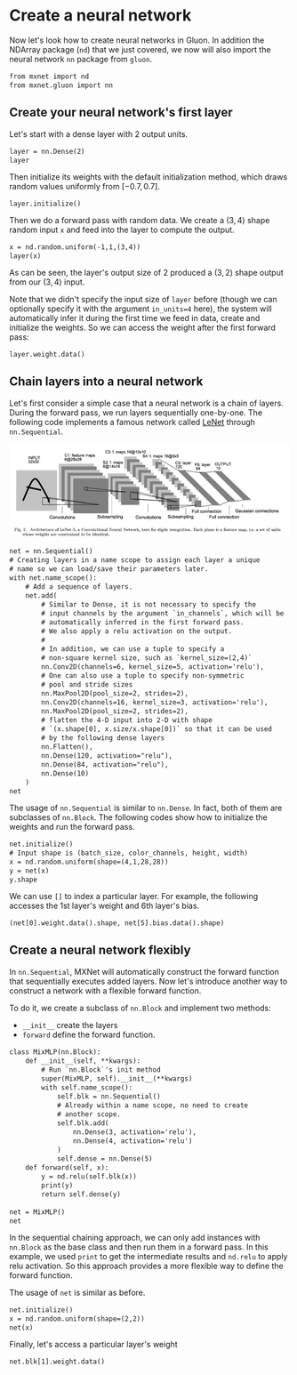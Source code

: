 # Create a neural network

Now let's look how to create neural networks in Gluon. In addition the NDArray package (`nd`) that we just covered, we now will also import the neural network `nn` package from `gluon`.

```{.python .input  n=1}
from mxnet import nd
from mxnet.gluon import nn
```

## Create your neural network's first layer

Let's start with a dense layer with 2 output units.
<!-- mention what the none and the linear parts mean? -->

```{.python .input  n=2}
layer = nn.Dense(2)
layer
```

Then initialize its weights with the default initialization method, which draws random values uniformly from $[-0.7, 0.7]$.

```{.python .input  n=3}
layer.initialize()
```

Then we do a forward pass with random data. We create a $(3,4)$ shape random input `x` and feed into the layer to compute the output.

```{.python .input  n=4}
x = nd.random.uniform(-1,1,(3,4))
layer(x)
```

As can be seen, the layer's output size of 2 produced a $(3,2)$ shape output from our $(3,4)$ input.

Note that we didn't specify the input size of `layer` before (though we can optionally specify it with the argument `in_units=4` here), the system will automatically infer it during the first time we feed in data, create and initialize the weights. So we can access the weight after the first forward pass:

```{.python .input  n=1}
layer.weight.data()
```

## Chain layers into a neural network

Let's first consider a simple case that a neural network is a chain of layers. During the forward pass, we run layers sequentially one-by-one. The following code implements a famous network called [LeNet](http://yann.lecun.com/exdb/lenet/) through `nn.Sequential`.

![](img/lenet.png)

```{.python .input}
net = nn.Sequential()
# Creating layers in a name scope to assign each layer a unique
# name so we can load/save their parameters later.
with net.name_scope():
    # Add a sequence of layers.
    net.add(
        # Similar to Dense, it is not necessary to specify the
        # input channels by the argument `in_channels`, which will be
        # automatically inferred in the first forward pass.
        # We also apply a relu activation on the output.
        #
        # In addition, we can use a tuple to specify a
        # non-square kernel size, such as `kernel_size=(2,4)`
        nn.Conv2D(channels=6, kernel_size=5, activation='relu'),
        # One can also use a tuple to specify non-symmetric
        # pool and stride sizes
        nn.MaxPool2D(pool_size=2, strides=2),
        nn.Conv2D(channels=16, kernel_size=3, activation='relu'),
        nn.MaxPool2D(pool_size=2, strides=2),
        # flatten the 4-D input into 2-D with shape
        # `(x.shape[0], x.size/x.shape[0])` so that it can be used
        # by the following dense layers
        nn.Flatten(),
        nn.Dense(120, activation="relu"),
        nn.Dense(84, activation="relu"),
        nn.Dense(10)
    )
net
```

<!--Mention the tuple option for kernel and stride as an exercise for the reader? Or leave it out as too much info for now?-->

The usage of `nn.Sequential` is similar to `nn.Dense`. In fact, both of them are subclasses of `nn.Block`. The following codes show how to initialize the weights and run the forward pass.

```{.python .input}
net.initialize()
# Input shape is (batch_size, color_channels, height, width)
x = nd.random.uniform(shape=(4,1,28,28))
y = net(x)
y.shape
```

We can use `[]` to index a particular layer. For example, the following
accesses the 1st layer's weight and 6th layer's bias.

```{.python .input}
(net[0].weight.data().shape, net[5].bias.data().shape)
```

## Create a neural network flexibly

In `nn.Sequential`, MXNet will automatically construct the forward function that sequentially executes added layers.
Now let's introduce another way to construct a network with a flexible forward function.

To do it, we create a subclass of `nn.Block` and implement two methods:

- `__init__` create the layers
- `forward` define the forward function.

```{.python .input  n=6}
class MixMLP(nn.Block):
    def __init__(self, **kwargs):
        # Run `nn.Block`'s init method
        super(MixMLP, self).__init__(**kwargs)
        with self.name_scope():
            self.blk = nn.Sequential()
            # Already within a name scope, no need to create
            # another scope.
            self.blk.add(
                nn.Dense(3, activation='relu'),
                nn.Dense(4, activation='relu')
            )
            self.dense = nn.Dense(5)
    def forward(self, x):
        y = nd.relu(self.blk(x))
        print(y)
        return self.dense(y)

net = MixMLP()
net
```

In the sequential chaining approach, we can only add instances with `nn.Block` as the base class and then run them in a forward pass. In this example, we used `print` to get the intermediate results and `nd.relu` to apply relu activation. So this approach provides a more flexible way to define the forward function.

The usage of `net` is similar as before.

```{.python .input}
net.initialize()
x = nd.random.uniform(shape=(2,2))
net(x)
```

Finally, let's access a particular layer's weight

```{.python .input  n=8}
net.blk[1].weight.data()
```
